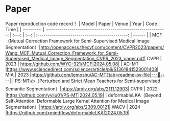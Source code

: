 # Paper 
Paper reproduction code record！
|   Model        |                            Paper                       | Venue | Year |                      Code                      | Time   |
| :--------:     | :----------------------------------------------------------: | :---: | :--: | :--------------------------------------------: | ------ |
|   MCF（Mutual Correction Framework for Semi-Supervised Medical Image Segmentation）|http://openaccess.thecvf.com/content/CVPR2023/papers/Wang_MCF_Mutual_Correction_Framework_for_Semi-Supervised_Medical_Image_Segmentation_CVPR_2023_paper.pdf| CVPR | 2023 |  https://github.com/WYC-321/MCF|2024.05.08|
|   AC-MT        |https://www.sciencedirect.com/science/article/pii/S1361841523001408| MIA | 2023 |https://github.com/lemoshu/AC-MT?tab=readme-ov-file|---🤡----|
|   PS-MT✍️（Perturbed and Strict Mean Teachers for Semi-supervised Semantic Segmentation）|https://arxiv.org/abs/2111.12903| CVPR | 2022 |https://github.com/yyliu01/PS-MT|2024.05.19|
|   deformableLKA（Beyond Self-Attention: Deformable Large Kernel Attention for Medical Image Segmentation）|https://arxiv.org/abs/2309.00121| WACV | 2024 |https://github.com/xmindflow/deformableLKA|2024.05.19|

